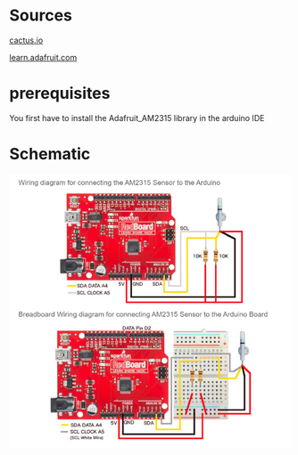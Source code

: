 # Sources

[cactus.io](http://cactus.io/hookups/sensors/temperature-humidity/am2315/hookup-arduino-to-am2315-temp-humidity-sensor)

[learn.adafruit.com](https://learn.adafruit.com/am2315-encased-i2c-temperature-humidity-sensor/arduino-code)

# prerequisites

You first have to install the Adafruit_AM2315 library in the arduino IDE

# Schematic

![wiring](images/wiring.png)
